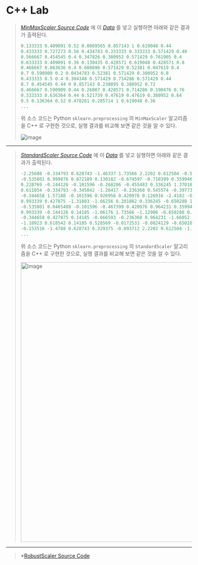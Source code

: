 # C++ Lab
> *[MinMaxScaler Source Code](MinMaxScaler.cpp)* 에 이 *[Data](https://github.com/CharmStrange/Project/blob/main/Python/ToyProjectFiles/PackAnalysis/PackData.py)* 를 넣고 실행하면 아래와 같은 결과가 출력된다.
> ``` lisp
>0.133333 0.409091 0.52 0.0869565 0.857143 1 0.619048 0.44 
>0.433333 0.727273 0.56 0.434783 0.333333 0.333333 0.571429 0.48 
>0.566667 0.454545 0.4 0.347826 0.380952 0.571429 0.761905 0.4 
>0.633333 0.409091 0.36 0.130435 0.428571 0.619048 0.428571 0.8 
>0.466667 0.863636 0.4 0.608696 0.571429 0.52381 0.047619 0.4 
>0.7 0.590909 0.2 0.0434783 0.52381 0.571429 0.380952 0.8 
>0.433333 0.5 0.4 0.304348 0.571429 0.714286 0.571429 0.44 
>0.7 0.454545 0.44 0 0.857143 0.238095 0.380952 0.72 
>0.466667 0.590909 0.44 0.26087 0.428571 0.714286 0.190476 0.76 
>0.333333 0.636364 0.44 0.521739 0.47619 0.47619 0.380952 0.64 
>0.5 0.136364 0.52 0.478261 0.285714 1 0.619048 0.36
> ...
> ```
> 위 소스 코드는 Python `sklearn.preprocessing` 의 `MinMaxScaler` 알고리즘을 C++ 로 구현한 것으로, 실행 결과를 비교해 보면 같은 것을 알 수 있다.
> 
> ![image](https://github.com/CharmStrange/Project/assets/105769152/1875df8b-25d4-4bea-9773-8769659536db)
---
> *[StandardScaler Source Code](StandardScaler.cpp)* 에 이 *[Data](https://github.com/CharmStrange/Project/blob/main/Python/ToyProjectFiles/PackAnalysis/PackData.py)* 를 넣고 실행하면 아래와 같은 결과가 출력된다.
> ```lisp
>-2.25608 -0.334793 0.628743 -1.46337 1.73566 2.2202 0.612504 -0.584583 
>-0.535801 0.999876 0.872189 0.130182 -0.674597 -0.710399 0.359946 -0.36428 
>0.228769 -0.144126 -0.101596 -0.268206 -0.455483 0.336245 1.37018 -0.804886 
>0.611054 -0.334793 -0.345042 -1.26417 -0.236368 0.545574 -0.39773 1.39814 
>-0.344658 1.57188 -0.101596 0.926956 0.420976 0.126916 -2.4182 -0.804886 
>0.993339 0.427875 -1.31883 -1.66256 0.201862 0.336245 -0.650288 1.39814 
>-0.535801 0.0465408 -0.101596 -0.467399 0.420976 0.964231 0.359946 -0.584583 
>0.993339 -0.144126 0.14185 -1.86176 1.73566 -1.12906 -0.650288 0.957537 
>-0.344658 0.427875 0.14185 -0.666593 -0.236368 0.964231 -1.66052 1.17784 
>-1.10923 0.618542 0.14185 0.528569 -0.0172531 -0.0824129 -0.650288 0.516931 
>-0.153516 -1.4788 0.628743 0.329375 -0.893712 2.2202 0.612504 -1.02519
> ...
> ```
> 위 소스 코드는 Python `sklearn.preprocessing` 의 `StandardScaler` 알고리즘을 C++ 로 구현한 것으로, 실행 결과를 비교해 보면 같은 것을 알 수 있다.
>
> <img width="758" alt="image" src="https://github.com/CharmStrange/Project/assets/105769152/ecf44364-fcea-4675-b36e-8e95c21f930b">
---
> *[RobustScaler Source Code](Robustscaler.cpp)
